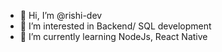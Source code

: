 - 👋 Hi, I’m @rishi-dev
- 👀 I’m interested in Backend/ SQL development
- 🌱 I’m currently learning NodeJs, React Native

<!---
rishi-dev/rishi-dev is a ✨ special ✨ repository because its `README.md` (this file) appears on your GitHub profile.
You can click the Preview link to take a look at your changes.
--->
